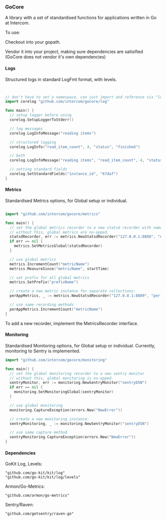 ### GoCore

A library with a set of standardised functions for applications written in Go at Intercom.

To use:

Checkout into your gopath.

Vendor it into your project, making sure dependencies are satisified (GoCore does not vendor it's own dependencies)

#### Logs

Structured logs in standard LogFmt format, with levels.

```go


// don't have to set a namespace, can just import and reference via "log" if you don't need the default logger too.
import corelog "github.com/intercom/gocore/log"

func main() {
  // setup logger before using
  corelog.SetupLoggerToStderr()

  // log messages
  corelog.LogInfoMessage("reading items")

  // structured logging
  corelog.LogInfo("read_item_count", 4, "status", "finished")

  // both
  corelog.LogInfoMessage("reading items", "read_item_count", 4, "status", "finished")

  // setting standard fields
  corelog.SetStandardFields("instance_id", "67daf")
}
```

#### Metrics

Standardised Metrics options, for Global setup or individual.

```go

import "github.com/intercom/gocore/metrics"

func main() {
  // set the global metrics recorder to a new statsd recorder with namespace
  // without this, global metrics are no-opped.
  statsdRecorder, err := metrics.NewStatsdRecorder("127.0.0.1:8888", "namespace")
  if err == nil {
    metrics.SetMetricsGlobal(statsdRecorder)
  }

  // use global metrics
  metrics.IncrementCount("metricName")
  metrics.MeasureSince("metricName", startTime)

  // set prefix for all global metrics
  metrics.SetPrefix("prefixName")

  // create a new metric instance for separate collections:
  perAppMetrics, _ := metrics.NewStatsdRecorder("127.0.0.1:8889", "per-app-namespace")

  // use same recording methods
  perAppMetrics.IncrementCount("metricName")
}
```

To add a new recorder, implement the MetricsRecorder interface.

#### Monitoring

Standardised Monitoring options, for Global setup or individual. Currently, monitoring to Sentry is implemented.

```go
import "github.com/intercom/gocore/monitoring"

func main() {
  // set the global monitoring recorder to a new sentry monitor
  // without this, global monitoring is no-opped.
  sentryMonitor, err := monitoring.NewSentryMonitor("sentryDSN")
  if err == nil {
    monitoring.SetMonitoringGlobal(sentryMonitor)
  }

  // use global monitoring
  monitoring.CaptureException(errors.New("NewError"))

  // create a new monitoring instance:
  sentryMonitoring, _ := monitoring.NewSentryMonitor("sentryDSN")

  // use same capture method
  sentryMonitoring.CaptureException(errors.New("NewError"))
}
```

#### Dependencies

GoKit Log, Levels:

```
"github.com/go-kit/kit/log"
"github.com/go-kit/kit/log/levels"
```

Armon/Go-Metrics:

```
"github.com/armon/go-metrics"
```

Sentry/Raven:

```
"github.com/getsentry/raven-go"
```
